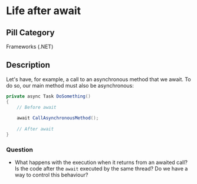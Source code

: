 # Life after await

## Pill Category

Frameworks (.NET)

## Description

Let's have, for example, a call to an asynchronous method that we await. To do so, our main method must also be asynchronous:

```csharp
private async Task DoSomething()
{
    // Before await
    
    await CallAsynchronousMethod();
    
    // After await
}
```

### Question

- What happens with the execution when it returns from an awaited call? Is the code after the `await` executed by the same thread? Do we have a way to control this behaviour?

